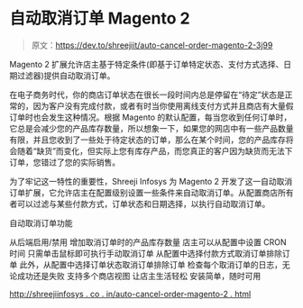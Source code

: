 # 自动取消订单 Magento 2

> 原文：<https://dev.to/shreejiit/auto-cancel-order-magento-2-3j99>

Magento 2 扩展允许店主基于特定条件(即基于订单特定状态、支付方式选择、日期过滤器)提供自动取消订单。

在电子商务时代，你的商店订单状态在很长一段时间内总是停留在“待定”状态是正常的，因为客户没有完成付款，或者有时当你使用离线支付方式并且商店有大量假订单时也会发生这种情况。根据 Magento 的默认配置，每当您收到任何订单时，它总是会减少您的产品库存数量，所以想象一下，如果您的网店中有一些产品数量有限，并且您收到了一些处于待定状态的订单，那么在某个时间，您的产品库存将会随着“缺货”而变化，但实际上您有库存产品，而您真正的客户因为缺货而无法下订单，您错过了您的实际销售。

为了牢记这一特性的重要性，Shreeji Infosys 为 Magento 2 开发了这一自动取消订单扩展，它允许店主在配置级别设置一些条件来自动取消订单。从配置商店所有者可以过滤与某些付款方式，订单状态和日期选择，以执行自动取消订单。

自动取消订单功能

从后端启用/禁用
增加取消订单时的产品库存数量
店主可以从配置中设置 CRON 时间
只需单击鼠标即可执行手动取消订单
从配置中选择付款方式取消订单排除订单
此外，从配置中选择订单状态取消订单排除订单
检查每个取消订单的日志，无论成功还是失败
支持多个商店视图
让店主生活轻松
安装简单，随时可用

[http://shreejiinfosys . co . in/auto-cancel-order-magento-2 . html](http://shreejiinfosys.co.in/auto-cancel-order-magento-2.html)